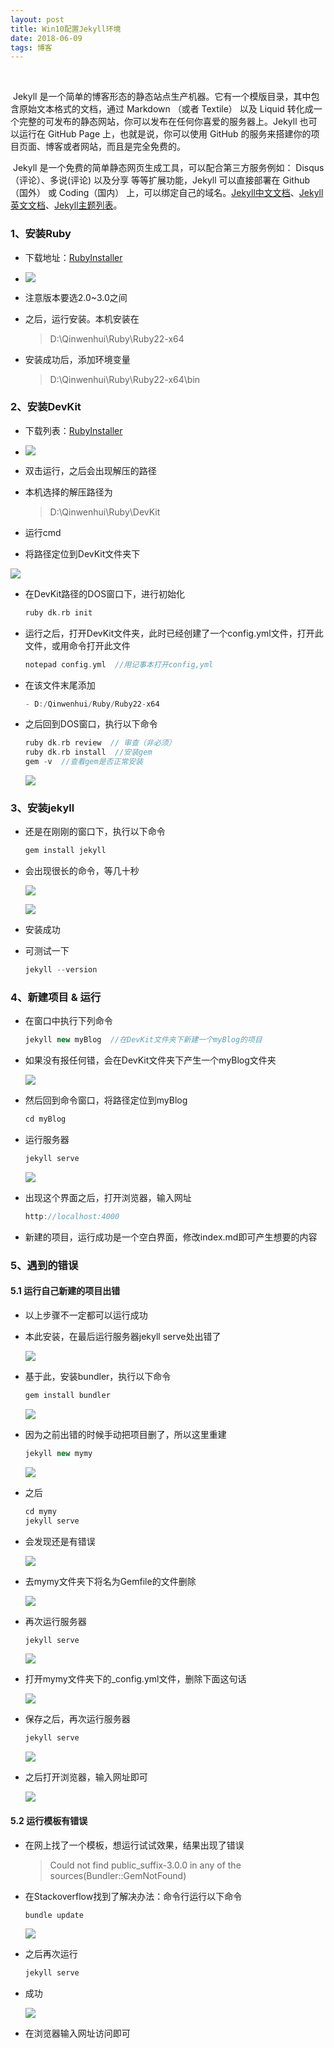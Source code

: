 ```yaml
---
layout: post
title: Win10配置Jekyll环境
date: 2018-06-09 
tags: 博客   
---
```


​      

​        Jekyll 是一个简单的博客形态的静态站点生产机器。它有一个模版目录，其中包含原始文本格式的文档，通过 Markdown （或者 Textile） 以及 Liquid 转化成一个完整的可发布的静态网站，你可以发布在任何你喜爱的服务器上。Jekyll 也可以运行在 GitHub Page 上，也就是说，你可以使用 GitHub 的服务来搭建你的项目页面、博客或者网站，而且是完全免费的。

​        Jekyll 是一个免费的简单静态网页生成工具，可以配合第三方服务例如： Disqus（评论）、多说(评论) 以及分享 等等扩展功能，Jekyll 可以直接部署在 Github（国外） 或 Coding（国内） 上，可以绑定自己的域名。[Jekyll中文文档](http://jekyll.bootcss.com/)、[Jekyll英文文档](https://jekyllrb.com/)、[Jekyll主题列表](http://jekyllthemes.org/)。



### 1、安装Ruby

- 下载地址：[RubyInstaller](https://rubyinstaller.org/downloads/)

- ![](/images/posts/blog/b1.jpg)

- 注意版本要选2.0~3.0之间

- 之后，运行安装。本机安装在

  > D:\Qinwenhui\Ruby\Ruby22-x64

- 安装成功后，添加环境变量 

  > D:\Qinwenhui\Ruby\Ruby22-x64\bin



### 2、安装DevKit

- 下载列表：[RubyInstaller](https://rubyinstaller.org/downloads/)

- ![](/images/posts/blog/b2.jpg)

- 双击运行，之后会出现解压的路径

- 本机选择的解压路径为

  > D:\Qinwenhui\Ruby\DevKit

- 运行cmd

- 将路径定位到DevKit文件夹下

![](/images/posts/blog/b3.jpg)

- 在DevKit路径的DOS窗口下，进行初始化

  ```c++
  ruby dk.rb init
  ```

- 运行之后，打开DevKit文件夹，此时已经创建了一个config.yml文件，打开此文件，或用命令打开此文件

  ```c++
  notepad config.yml  //用记事本打开config,yml
  ```

- 在该文件末尾添加

  ```c++
  - D:/Qinwenhui/Ruby/Ruby22-x64
  ```

- 之后回到DOS窗口，执行以下命令

  ```c++
  ruby dk.rb review  // 审查（非必须）
  ruby dk.rb install  //安装gem
  gem -v  //查看gem是否正常安装
  ```

  ![](/images/posts/blog/b4.jpg)



### 3、安装jekyll

- 还是在刚刚的窗口下，执行以下命令

  ```c++
  gem install jekyll
  ```

- 会出现很长的命令，等几十秒

  ![](/images/posts/blog/b5.jpg)

  ![](/images/posts/blog/b6.jpg)

- 安装成功

- 可测试一下

  ```c++
  jekyll --version
  ```



### 4、新建项目 & 运行

- 在窗口中执行下列命令

  ```c++
  jekyll new myBlog  //在DevKit文件夹下新建一个myBlog的项目
  ```

- 如果没有报任何错，会在DevKit文件夹下产生一个myBlog文件夹

  ![](/images/posts/blog/b7.jpg)

- 然后回到命令窗口，将路径定位到myBlog

  ```c++
  cd myBlog
  ```

- 运行服务器

  ```c++
  jekyll serve
  ```

  ![](/images/posts/blog/b8.jpg)

- 出现这个界面之后，打开浏览器，输入网址

  ```c++
  http://localhost:4000
  ```

- 新建的项目，运行成功是一个空白界面，修改index.md即可产生想要的内容



### 5、遇到的错误

#### 5.1 运行自己新建的项目出错

- 以上步骤不一定都可以运行成功

- 本此安装，在最后运行服务器jekyll serve处出错了

  ![](/images/posts/blog/b9.jpg)

- 基于此，安装bundler，执行以下命令

  ```c++
  gem install bundler
  ```

  ![](/images/posts/blog/b10.jpg)

- 因为之前出错的时候手动把项目删了，所以这里重建

  ```c++
  jekyll new mymy
  ```

  ![](/images/posts/blog/b11.jpg)

- 之后

  ```c++
  cd mymy
  jekyll serve
  ```

  

- 会发现还是有错误

  ![](/images/posts/blog/b12.jpg)

- 去mymy文件夹下将名为Gemfile的文件删除

  ![](/images/posts/blog/b13.jpg)

- 再次运行服务器

  ```c++
  jekyll serve
  ```

  ![](/images/posts/blog/b14.jpg)

- 打开mymy文件夹下的_config.yml文件，删除下面这句话

  ![](/images/posts/blog/b15.jpg)

- 保存之后，再次运行服务器

  ```c++
  jekyll serve
  ```

  ![](/images/posts/blog/b16.jpg)

- 之后打开浏览器，输入网址即可

  ![](/images/posts/blog/b17.jpg)



#### 5.2 运行模板有错误

- 在网上找了一个模板，想运行试试效果，结果出现了错误

  > Could not find public_suffix-3.0.0 in any of the sources(Bundler::GemNotFound)

- 在Stackoverflow找到了解决办法：命令行运行以下命令

  ```c++
  bundle update
  ```

  ![](/images/posts/blog/b18.jpg)

- 之后再次运行

  ```c++
  jekyll serve
  ```

- 成功

  ![](/images/posts/blog/b19.jpg)

- 在浏览器输入网址访问即可